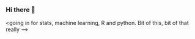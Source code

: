 ### Hi there 👋

<going in for stats, machine learning, R and python. Bit of this, bit of that really
-->
